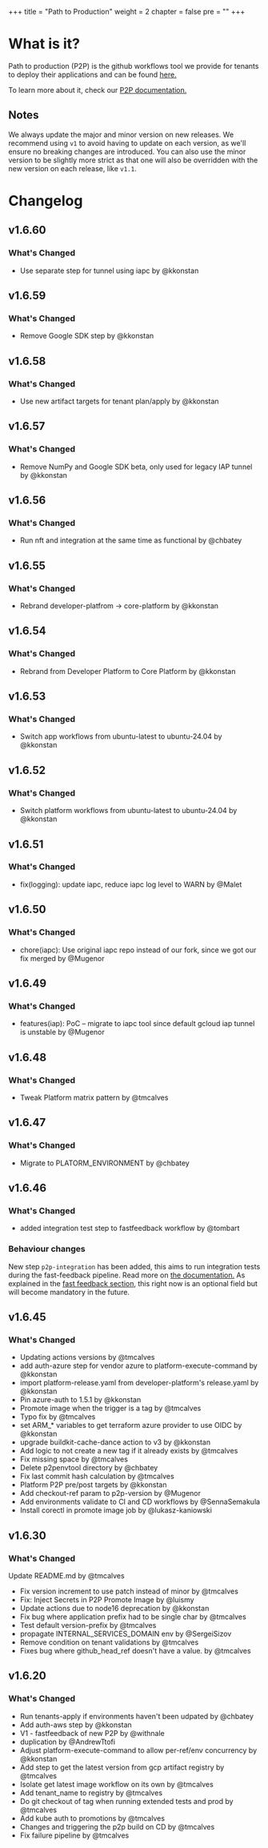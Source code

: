 +++
title = "Path to Production"
weight = 2
chapter = false
pre = ""
+++

# What is it?

Path to production (P2P) is the github workflows tool we provide for tenants to deploy their applications and can be found [here.](https://github.com/coreeng/p2p)

To learn more about it, check our [P2P documentation.](../../p2p/)

## Notes

We always update the major and minor version on new releases. We recommend using `v1` to avoid having to update on each version, as we'll ensure no breaking changes are introduced. You can also use the minor version to be slightly more strict as that one will also be overridden with the new version on each release, like `v1.1`.

# Changelog

## v1.6.60

### What's Changed

* Use separate step for tunnel using iapc by @kkonstan

## v1.6.59

### What's Changed

* Remove Google SDK step by @kkonstan

## v1.6.58

### What's Changed

* Use new artifact targets for tenant plan/apply by @kkonstan

## v1.6.57

### What's Changed

* Remove NumPy and Google SDK beta, only used for legacy IAP tunnel by @kkonstan

## v1.6.56

### What's Changed

* Run nft and integration at the same time as functional by @chbatey

## v1.6.55

### What's Changed

* Rebrand developer-platfrom -> core-platform by @kkonstan

## v1.6.54

### What's Changed

* Rebrand from Developer Platform to Core Platform by @kkonstan

## v1.6.53

### What's Changed

* Switch app workflows from ubuntu-latest to ubuntu-24.04 by @kkonstan

## v1.6.52

### What's Changed

* Switch platform workflows from ubuntu-latest to ubuntu-24.04 by @kkonstan

## v1.6.51

### What's Changed

* fix(logging): update iapc, reduce iapc log level to WARN by @Malet

## v1.6.50

### What's Changed

* chore(iapc): Use original iapc repo instead of our fork, since we got our fix merged by @Mugenor

## v1.6.49

### What's Changed

* features(iap): PoC – migrate to iapc tool since default gcloud iap tunnel is unstable by @Mugenor

## v1.6.48

### What's Changed

* Tweak Platform matrix pattern by @tmcalves

## v1.6.47

### What's Changed

* Migrate to PLATORM_ENVIRONMENT  by @chbatey

## v1.6.46

### What's Changed

* added integration test step to fastfeedback workflow by @tombart

### Behaviour changes

New step `p2p-integration` has been added, this aims to run integration tests during the fast-feedback pipeline. Read more on [the documentation.](./../p2p/fast-feedback/p2p-integration.md)
As explained in the [fast feedback section](../p2p/fast-feedback/), this right now is an optional field but will become mandatory in the future.

## v1.6.45

### What's Changed

* Updating actions versions by @tmcalves
* add auth-azure step for vendor azure to platform-execute-command by @kkonstan
* import platform-release.yaml from developer-platform's release.yaml by @kkonstan
* Pin azure-auth to 1.5.1  by @kkonstan
* Promote image when the trigger is a tag by @tmcalves
* Typo fix by @tmcalves
* set ARM_* variables to get terraform azure provider to use OIDC by @kkonstan
* upgrade buildkit-cache-dance action to v3 by @kkonstan
* Add logic to not create a new tag if it already exists by @tmcalves
* Fix missing space by @tmcalves
* Delete p2penvtool directory by @chbatey
* Fix last commit hash calculation by @tmcalves
* Platform P2P pre/post targets by @kkonstan
* Add checkout-ref param to p2p-version by @Mugenor
* Add environments validate to CI and CD workflows by @SennaSemakula
* Install corectl in promote image job by @lukasz-kaniowski

## v1.6.30

### What's Changed

 Update README.md by @tmcalves

* Fix version increment to use patch instead of minor by @tmcalves
* Fix: Inject Secrets in P2P Promote Image by @luismy
* Update actions due to node16 deprecation by @kkonstan
* Fix bug where application prefix had to be single char by @tmcalves
* Test default version-prefix by @tmcalves
* propagate INTERNAL_SERVICES_DOMAIN env by @SergeiSizov
* Remove condition on tenant validations by @tmcalves
* Fixes bug where github_head_ref doesn't have a value. by @tmcalves

## v1.6.20

### What's Changed

* Run tenants-apply if environments haven't been udpated by @chbatey
* Add auth-aws step by @kkonstan
* V1 - fastfeedback of new P2P by @withnale
* duplication by @AndrewTtofi
* Adjust platform-execute-command to allow per-ref/env concurrency by @kkonstan
* Add step to get the latest version from gcp artifact registry by @tmcalves
* Isolate get latest image workflow on its own by @tmcalves
* Add tenant_name to registry by @tmcalves
* Do git checkout of tag when running extended tests and prod by @tmcalves
* Add kube auth to promotions by @tmcalves
* Changes and triggering the p2p build on CD by @tmcalves
* Fix failure pipeline by @tmcalves
